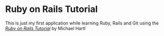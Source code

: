 # Ruby on Rails Tutorial

This is just my first application while learning Ruby, Rails and Git using the [*Ruby on Rails Tutorial*](http://railstutorial.org) by Michael Hartl